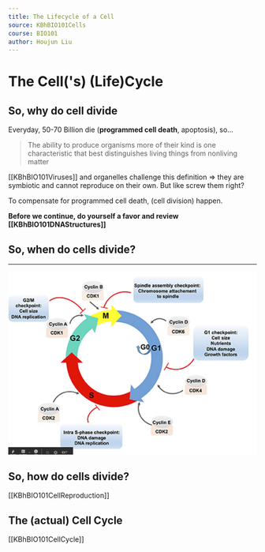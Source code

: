 ```yaml
---
title: The Lifecycle of a Cell
source: KBhBIO101Cells
course: BIO101
author: Houjun Liu
---
```


# The Cell('s) (Life)Cycle
## So, why do cell divide
Everyday, 50-70 Billion die (**programmed cell death**, apoptosis), so...

> The ability to produce organisms more of their kind is one characteristic that best distinguishes living things from nonliving matter

[[KBhBIO101Viruses]] and organelles challenge this definition => they are symbiotic and cannot reproduce on their own. But like screw them right?


To compensate for programmed cell death, (cell division) happen. 

**Before we continue, do yourself a favor and review [[KBhBIO101DNAStructures]]**	

## So, when do cells divide?

***

![lecellcycle.png](lecellcycle.png)

## So, how do cells divide?
[[KBhBIO101CellReproduction]]

## The (actual) Cell Cycle
[[KBhBIO101CellCycle]]
